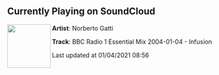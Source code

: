 ## Currently Playing on SoundCloud

[<img align="left" width="100" src="https://i1.sndcdn.com/avatars-z6PNXyQHEI6Bd2KM-XT0WCg-t50x50.jpg">](https://soundcloud.com/norberto-gatti/bbc-radio-1-essential-mix-2004)

**Artist**: Norberto Gatti 

**Track**: BBC Radio 1 Essential Mix 2004-01-04 - Infusion

Last updated at 01/04/2021 08:56
